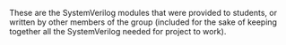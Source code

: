 These are the SystemVerilog modules that were provided to students, or written by other members of the group (included for the sake of keeping together all the SystemVerilog needed for project to work).
